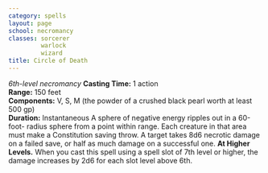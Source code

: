 ```yaml
---
category: spells
layout: page
school: necromancy
classes: sorcerer
         warlock
         wizard
title: Circle of Death 
---
```

_6th-level necromancy_ 
**Casting Time:** 1 action    
**Range:** 150 feet   
**Components:** V, S, M (the powder of a crushed black pearl worth at least 500 gp)    
**Duration:** Instantaneous 
A sphere of negative energy ripples out in a 60-foot- radius sphere from a point within range. Each creature in that area must make a Constitution saving throw. A target takes 8d6 necrotic damage on a failed save, or half as much damage on a successful one. 
**At Higher Levels.** When you cast this spell using a spell slot of 7th level or higher, the damage increases by 2d6 for each slot level above 6th. 